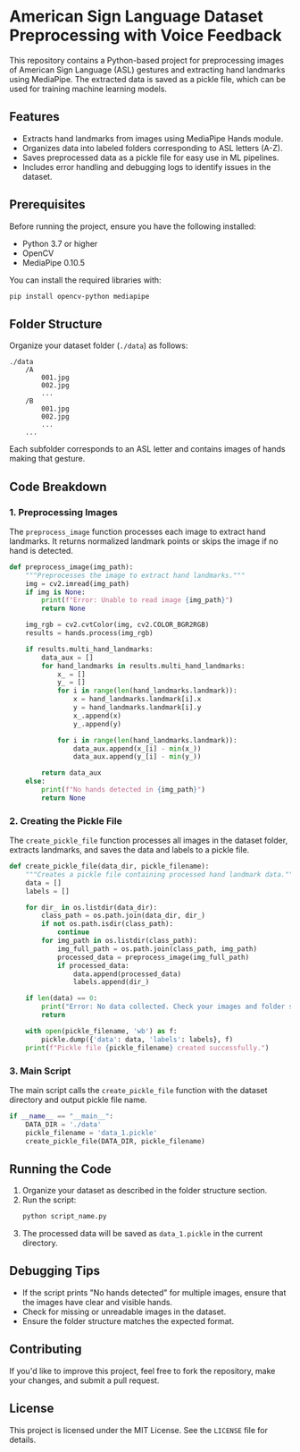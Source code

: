 # American Sign Language Dataset Preprocessing with Voice Feedback

This repository contains a Python-based project for preprocessing images of American Sign Language (ASL) gestures and extracting hand landmarks using MediaPipe. The extracted data is saved as a pickle file, which can be used for training machine learning models.

## Features
- Extracts hand landmarks from images using MediaPipe Hands module.
- Organizes data into labeled folders corresponding to ASL letters (A-Z).
- Saves preprocessed data as a pickle file for easy use in ML pipelines.
- Includes error handling and debugging logs to identify issues in the dataset.

## Prerequisites
Before running the project, ensure you have the following installed:

- Python 3.7 or higher
- OpenCV
- MediaPipe 0.10.5

You can install the required libraries with:
```bash
pip install opencv-python mediapipe
```

## Folder Structure
Organize your dataset folder (`./data`) as follows:
```
./data
    /A
        001.jpg
        002.jpg
        ...
    /B
        001.jpg
        002.jpg
        ...
    ...
```
Each subfolder corresponds to an ASL letter and contains images of hands making that gesture.

## Code Breakdown
### 1. Preprocessing Images
The `preprocess_image` function processes each image to extract hand landmarks. It returns normalized landmark points or skips the image if no hand is detected.

```python
def preprocess_image(img_path):
    """Preprocesses the image to extract hand landmarks."""
    img = cv2.imread(img_path)
    if img is None:
        print(f"Error: Unable to read image {img_path}")
        return None

    img_rgb = cv2.cvtColor(img, cv2.COLOR_BGR2RGB)
    results = hands.process(img_rgb)

    if results.multi_hand_landmarks:
        data_aux = []
        for hand_landmarks in results.multi_hand_landmarks:
            x_ = []
            y_ = []
            for i in range(len(hand_landmarks.landmark)):
                x = hand_landmarks.landmark[i].x
                y = hand_landmarks.landmark[i].y
                x_.append(x)
                y_.append(y)

            for i in range(len(hand_landmarks.landmark)):
                data_aux.append(x_[i] - min(x_))
                data_aux.append(y_[i] - min(y_))

        return data_aux
    else:
        print(f"No hands detected in {img_path}")
        return None
```

### 2. Creating the Pickle File
The `create_pickle_file` function processes all images in the dataset folder, extracts landmarks, and saves the data and labels to a pickle file.

```python
def create_pickle_file(data_dir, pickle_filename):
    """Creates a pickle file containing processed hand landmark data."""
    data = []
    labels = []

    for dir_ in os.listdir(data_dir):
        class_path = os.path.join(data_dir, dir_)
        if not os.path.isdir(class_path):
            continue
        for img_path in os.listdir(class_path):
            img_full_path = os.path.join(class_path, img_path)
            processed_data = preprocess_image(img_full_path)
            if processed_data:
                data.append(processed_data)
                labels.append(dir_)

    if len(data) == 0:
        print("Error: No data collected. Check your images and folder structure.")
        return

    with open(pickle_filename, 'wb') as f:
        pickle.dump({'data': data, 'labels': labels}, f)
    print(f"Pickle file {pickle_filename} created successfully.")
```

### 3. Main Script
The main script calls the `create_pickle_file` function with the dataset directory and output pickle file name.

```python
if __name__ == "__main__":
    DATA_DIR = './data'
    pickle_filename = 'data_1.pickle'
    create_pickle_file(DATA_DIR, pickle_filename)
```

## Running the Code
1. Organize your dataset as described in the folder structure section.
2. Run the script:
   ```bash
   python script_name.py
   ```
3. The processed data will be saved as `data_1.pickle` in the current directory.

## Debugging Tips
- If the script prints "No hands detected" for multiple images, ensure that the images have clear and visible hands.
- Check for missing or unreadable images in the dataset.
- Ensure the folder structure matches the expected format.

## Contributing
If you'd like to improve this project, feel free to fork the repository, make your changes, and submit a pull request.

## License
This project is licensed under the MIT License. See the `LICENSE` file for details.

